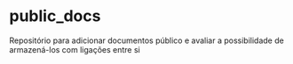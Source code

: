 # public_docs
Repositório para adicionar documentos público e avaliar a possibilidade de armazená-los com ligações entre si
